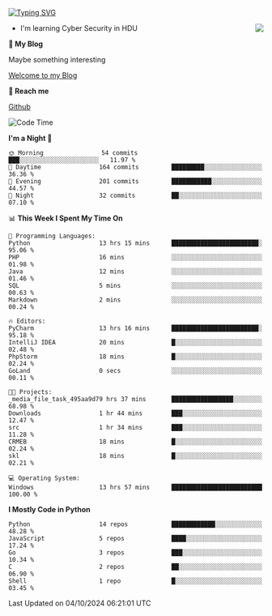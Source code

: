 [![Typing SVG](https://readme-typing-svg.herokuapp.com?font=Fira+Code&pause=1000&random=false&width=450&height=60&lines=Hello+%F0%9F%91%8B%F0%9F%8F%BB;I'm+JBNRZ)](https://git.io/typing-svg)

<a href="#">
  <img align="right" src="https://github-readme-stats.vercel.app/api?username=JBNRZ&show_icons=true&bg_color=15,f2f7fd,E0EAFC" />
</a>

- I'm learning Cyber Security in HDU

 **🌱 My Blog**

Maybe something interesting

[Welcome to my Blog](https://jbnrz.com.cn/)

 **💬 Reach me** 

[Github](https://github.com/JBNRZ)


<!--START_SECTION:waka-->
![Code Time](http://img.shields.io/badge/Code%20Time-692%20hrs%2056%20mins-blue)

**I'm a Night 🦉** 

```text
🌞 Morning                54 commits          ███░░░░░░░░░░░░░░░░░░░░░░   11.97 % 
🌆 Daytime                164 commits         █████████░░░░░░░░░░░░░░░░   36.36 % 
🌃 Evening                201 commits         ███████████░░░░░░░░░░░░░░   44.57 % 
🌙 Night                  32 commits          ██░░░░░░░░░░░░░░░░░░░░░░░   07.10 % 
```


📊 **This Week I Spent My Time On** 

```text
💬 Programming Languages: 
Python                   13 hrs 15 mins      ████████████████████████░   95.06 % 
PHP                      16 mins             ░░░░░░░░░░░░░░░░░░░░░░░░░   01.98 % 
Java                     12 mins             ░░░░░░░░░░░░░░░░░░░░░░░░░   01.46 % 
SQL                      5 mins              ░░░░░░░░░░░░░░░░░░░░░░░░░   00.63 % 
Markdown                 2 mins              ░░░░░░░░░░░░░░░░░░░░░░░░░   00.24 % 

🔥 Editors: 
PyCharm                  13 hrs 16 mins      ████████████████████████░   95.18 % 
IntelliJ IDEA            20 mins             █░░░░░░░░░░░░░░░░░░░░░░░░   02.48 % 
PhpStorm                 18 mins             █░░░░░░░░░░░░░░░░░░░░░░░░   02.24 % 
GoLand                   0 secs              ░░░░░░░░░░░░░░░░░░░░░░░░░   00.11 % 

🐱‍💻 Projects: 
_media_file_task_495aa9d79 hrs 37 mins       █████████████████░░░░░░░░   68.98 % 
Downloads                1 hr 44 mins        ███░░░░░░░░░░░░░░░░░░░░░░   12.47 % 
src                      1 hr 34 mins        ███░░░░░░░░░░░░░░░░░░░░░░   11.28 % 
CRMEB                    18 mins             █░░░░░░░░░░░░░░░░░░░░░░░░   02.24 % 
skl                      18 mins             █░░░░░░░░░░░░░░░░░░░░░░░░   02.21 % 

💻 Operating System: 
Windows                  13 hrs 57 mins      █████████████████████████   100.00 % 
```

**I Mostly Code in Python** 

```text
Python                   14 repos            ████████████░░░░░░░░░░░░░   48.28 % 
JavaScript               5 repos             ████░░░░░░░░░░░░░░░░░░░░░   17.24 % 
Go                       3 repos             ███░░░░░░░░░░░░░░░░░░░░░░   10.34 % 
C                        2 repos             ██░░░░░░░░░░░░░░░░░░░░░░░   06.90 % 
Shell                    1 repo              █░░░░░░░░░░░░░░░░░░░░░░░░   03.45 % 
```




 Last Updated on 04/10/2024 06:21:01 UTC
<!--END_SECTION:waka-->
